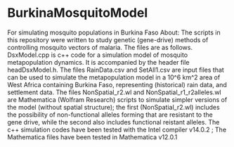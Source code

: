 # BurkinaMosquitoModel
For simulating mosquito populations in Burkina Faso
About:
The scripts in this repository were written to study genetic (gene-drive) methods of controlling mosquito vectors of malaria. The files are as follows.
DsxModel.cpp is c++ code for a simulation model of mosquito metapopulation dynamics. It is accompanied by the header file headDsxModel.h. The files RainData.csv and SetAll1.csv are input files that can be used to simulate the metapopulation model in a 10^6 km^2 area of West Africa containing Burkina Faso, representing (historical) rain data, and settlement data. The files NonSpatial_r2.wl and NonSpatial_r1_r2alleles.wl are Mathematica (Wolfram Research) scripts to simulate simpler versions of the model (without spatial structure); the first (NonSpatial_r2.wl) includes the possibility of non-functional alleles forming that are resistant to the gene drive, while the second also includes functional reistant alleles.
The c++ simulation codes have been tested with the Intel compiler v14.0.2 ; The Mathematica files have been tested in Mathematica v12.0.1
